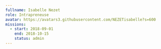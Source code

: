 ```yaml
---
fullname: Isabelle Nezet
role: Intrapreneuse
avatar: https://avatars3.githubusercontent.com/NEZETisabelle?s=600
missions:
  - start: 2018-09-01
    end: 2018-10-15
    status: admin
---
```

